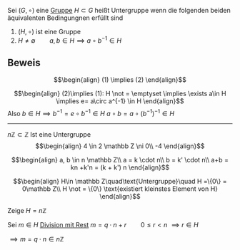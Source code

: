 
Sei $(G, \circ)$ eine [Gruppe](Gruppe.md)
$H\subset G$ heißt Untergruppe wenn die folgenden beiden äquivalenten Bedingungnen erfüllt sind

1. $(H, \circ)$ ist eine Gruppe
2. $H \not = \emptyset \qquad a,b \in H \implies a\circ b^{-1} \in H$

## Beweis 

$$\begin{align}
(1) \implies (2)
\end{align}$$

$$\begin{align}
(2)\implies (1): H \not = \emptyset \implies \exists a\in H \implies e= a\circ a^{-1} \in H
\end{align}$$
Also $b\in H \implies b^{-1} = e \circ b^{-1} \in H$
$a\circ b = a \circ (b^{-1})^{-1} \in H$

---

$n \mathbb Z \subset \mathbb Z$ Ist eine Untergruppe
$$\begin{align}
4 \in 2 \mathbb Z \ni 0\\
-4
\end{align}$$

$$\begin{align}
a, b \in n \mathbb Z\\
a = k \cdot n\\
b = k' \cdot n\\
a+b = kn +k'n = (k + k') n
\end{align}$$

$$\begin{align}
H\in \mathbb Z\quad\text{Untergruppe}\quad H =\{0\} = 0\mathbb Z\\
H \not = \{0\} \text{existiert kleinstes Element von H}
\end{align}$$

Zeige $H = n \mathbb Z$


Sei $m\in H$
[Division mit Rest](Division%20mit%20Rest.md) $m= q\cdot n +r\qquad 0 \leq r < n$
$\implies r \in H$

$\implies m = q \cdot n \in n\mathbb Z$
